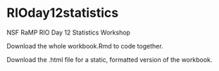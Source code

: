 # RIOday12statistics
NSF RaMP RIO Day 12 Statistics Workshop


Download the whole workbook.Rmd to code together. 

Download the .html file for a static, formatted version of the workbook.